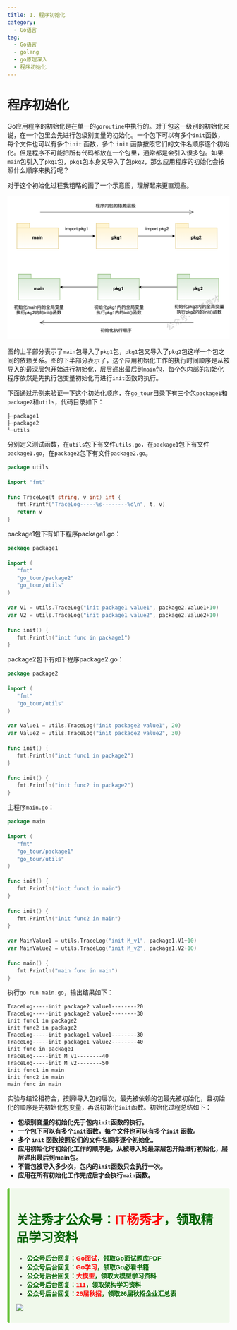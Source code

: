```yaml
---
title: 1. 程序初始化
category:
  - Go语言
tag:
  - Go语言
  - golang
  - go原理深入
  - 程序初始化
---
```


# **程序初始化**

Go应用程序的初始化是在单一的`goroutine`中执行的。对于包这一级别的初始化来说，在一个包里会先进行包级别变量的初始化。一个包下可以有多个`init`函数，每个文件也可以有多个`init` 函数，多个 `init` 函数按照它们的文件名顺序逐个初始化。但是程序不可能把所有代码都放在一个包里，通常都是会引入很多包。如果`main`包引入了`pkg1`包，`pkg1`包本身又导入了包`pkg2`，那么应用程序的初始化会按照什么顺序来执行呢？

对于这个初始化过程我粗略的画了一个示意图，理解起来更直观些。

![程序初始化](../../assets/img/go语言系列/程序初始化/程序初始化.png)

图的上半部分表示了`main`包导入了`pkg1`包，`pkg1`包又导入了`pkg2`包这样一个包之间的依赖关系。图的下半部分表示了，这个应用初始化工作的执行时间顺序是从被导入的最深层包开始进行初始化，层层递出最后到`main`包，每个包内部的初始化程序依然是先执行包变量初始化再进行`init`函数的执行。

下面通过示例来验证一下这个初始化顺序，在`go_tour`目录下有三个包`package1`和`package2`和`utils`，代码目录如下：

```
├─package1
├─package2
└─utils
```

分别定义测试函数，在`utils`包下有文件`utils.go`，在`package1`包下有文件`package1.go`，在`package2`包下有文件`package2.go`。

```go
package utils

import "fmt"

func TraceLog(t string, v int) int {
   fmt.Printf("TraceLog-----%s--------%d\n", t, v)
   return v
}
```

package1包下有如下程序package1.go：

```go
package package1

import (
   "fmt"
   "go_tour/package2"
   "go_tour/utils"
)

var V1 = utils.TraceLog("init package1 value1", package2.Value1+10)
var V2 = utils.TraceLog("init package1 value2", package2.Value2+10)

func init() {
   fmt.Println("init func in package1")
}
```

package2包下有如下程序package2.go：

```go
package package2

import (
   "fmt"
   "go_tour/utils"
)

var Value1 = utils.TraceLog("init package2 value1", 20)
var Value2 = utils.TraceLog("init package2 value2", 30)

func init() {
   fmt.Println("init func1 in package2")
}

func init() {
   fmt.Println("init func2 in package2")
}
```

主程序`main.go`：

```go
package main

import (
   "fmt"
   "go_tour/package1"
   "go_tour/utils"
)

func init() {
   fmt.Println("init func1 in main")
}

func init() {
   fmt.Println("init func2 in main")
}

var MainValue1 = utils.TraceLog("init M_v1", package1.V1+10)
var MainValue2 = utils.TraceLog("init M_v2", package1.V2+10)

func main() {
   fmt.Println("main func in main")
}
```

执行`go run main.go`，输出结果如下：

```
TraceLog-----init package2 value1--------20
TraceLog-----init package2 value2--------30
init func1 in package2
init func2 in package2                     
TraceLog-----init package1 value1--------30
TraceLog-----init package1 value2--------40
init func in package1                      
TraceLog-----init M_v1--------40           
TraceLog-----init M_v2--------50           
init func1 in main                         
init func2 in main                         
main func in main   
``` 

实验与结论相符合，按照i导入包的层次，最先被依赖的包最先被初始化，且初始化的顺序是先初始化包变量，再说初始化`init`函数。初始化过程总结如下：

- **包级别变量的初始化先于包内`init`函数的执行。**
- **一个包下可以有多个`init`函数，每个文件也可以有多个`init` 函数。**
- **多个 `init` 函数按照它们的文件名顺序逐个初始化。**
- **应用初始化时初始化工作的顺序是，从被导入的最深层包开始进行初始化，层层递出最后到main包。**
- **不管包被导入多少次，包内的`init`函数只会执行一次。**
- **应用在所有初始化工作完成后才会执行`main`函数。**

<div style="background-color: #f0f9eb; padding: 10px 15px; border-radius: 4px; border-left: 5px solid #67c23a; margin: 20px 0; color:rgb(64, 147, 255);">

<h1><span style="color: #006400;"><strong>关注秀才公众号：</strong></span><span style="color: red;"><strong>IT杨秀才</strong></span><span style="color: #006400;"><strong>，领取精品学习资料</strong></span></h1>

<div style="color: #333; font-family: 'Microsoft YaHei', Arial, sans-serif; font-size: 14px;">
<ul>
<li><strong><span style="color: #006400;">公众号后台回复：</span><span style="color: red;">Go面试</span><span style="color: #006400;">，领取Go面试题库PDF</span></strong></li>
<li><strong><span style="color: #006400;">公众号后台回复：</span><span style="color: red;">Go学习</span><span style="color: #006400;">，领取Go必看书籍</span></strong></li>
<li><strong><span style="color: #006400;">公众号后台回复：</span><span style="color: red;">大模型</span><span style="color: #006400;">，领取大模型学习资料</span></strong></li>
<li><strong><span style="color: #006400;">公众号后台回复：</span><span style="color: red;">111</span><span style="color: #006400;">，领取架构学习资料</span></strong></li>
<li><strong><span style="color: #006400;">公众号后台回复：</span><span style="color: red;">26届秋招</span><span style="color: #006400;">，领取26届秋招企业汇总表</span></strong></li>
</ul>
</div>

![](/assets/icon/avatar.png)

</div> 
